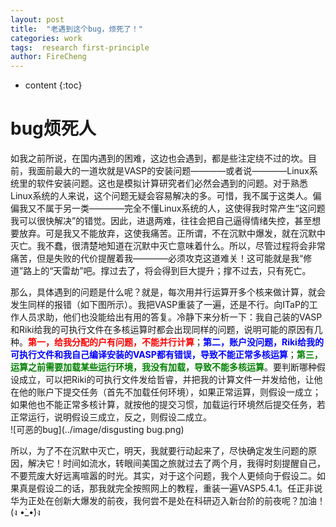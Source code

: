 ```yaml
---
layout: post
title:  "老遇到这个bug，烦死了！"
categories: work
tags:  research first-principle  
author: FireCheng
---
```


* content
{:toc}

# bug烦死人  

如我之前所说，在国内遇到的困难，这边也会遇到，都是些注定绕不过的坎。目前，我面前最大的一道坎就是VASP的安装问题————或者说————Linux系统里的软件安装问题。这也是模拟计算研究者们必然会遇到的问题。对于熟悉Linux系统的人来说，这个问题无疑会容易解决的多。可惜，我不属于这类人。偏偏我又不属于另一类————完全不懂Linux系统的人，这使得我时常产生“这问题我可以很快解决”的错觉。因此，进退两难，往往会把自己逼得情绪失控，甚至想要放弃。可是我又不能放弃，这使我痛苦。正所谓，不在沉默中爆发，就在沉默中灭亡。我不蠢，很清楚地知道在沉默中灭亡意味着什么。所以，尽管过程将会非常痛苦，但是失败的代价提醒着我————必须攻克这道难关！这可能就是我“修道”路上的“天雷劫”吧。撑过去了，将会得到巨大提升；撑不过去，只有死亡。  

那么，具体遇到的问题是什么呢？就是，每次用并行运算开多个核来做计算，就会发生同样的报错（如下图所示）。我把VASP重装了一遍，还是不行。向ITaP的工作人员求助，他们也没能给出有用的答复。冷静下来分析一下：我自己装的VASP和Riki给我的可执行文件在多核运算时都会出现同样的问题，说明可能的原因有几种。**<font color="red">第一，给我分配的户有问题，不能并行计算</font>**；**<font color="blue">第二，账户没问题，Riki给我的可执行文件和我自己编译安装的VASP都有错误，导致不能正常多核运算</font>**；**<font color="green">第三，运算之前需要加载某些运行环境，我没有加载，导致不能多核运算</font>**。要判断哪种假设成立，可以把Riki的可执行文件发给哲睿，并把我的计算文件一并发给他，让他在他的账户下提交任务（首先不加载任何环境），如果正常运算，则假设一成立；如果他也不能正常多核计算，就按他的提交习惯，加载运行环境然后提交任务，若正常运行，说明假设三成立，反之，则假设二成立。  
![可恶的bug](../image/disgusting bug.png)  

所以，为了不在沉默中灭亡，明天，我就要行动起来了，尽快确定发生问题的原因，解决它！时间如流水，转眼间美国之旅就过去了两个月，我得时刻提醒自己，不要荒废大好远离喧嚣的时光。其实，对于这个问题，我个人更倾向于假设二。如果真是假设二的话，那我就完全按照网上的教程，重装一遍VASP5.4.1。任正非说华为正处在创新大爆发的前夜，我何尝不是处在科研迈入新台阶的前夜呢？加油！(ง •̀_•́)ง
  



